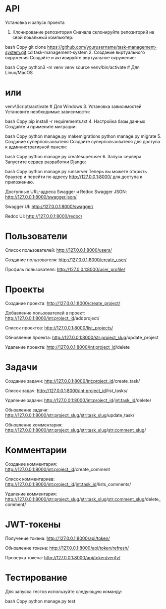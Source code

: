 # API
Установка и запуск проекта
1. Клонирование репозитория
Сначала склонируйте репозиторий на свой локальный компьютер:

bash
Copy
git clone https://github.com/yourusername/task-management-system.git
cd task-management-system
2. Создание виртуального окружения
Создайте и активируйте виртуальное окружение:

bash
Copy
python3 -m venv venv
source venv/bin/activate  # Для Linux/MacOS
# или
venv\Scripts\activate  # Для Windows
3. Установка зависимостей
Установите необходимые зависимости:

bash
Copy
pip install -r requirements.txt
4. Настройка базы данных
Создайте и примените миграции:

bash
Copy
python manage.py makemigrations
python manage.py migrate
5. Создание суперпользователя
Создайте суперпользователя для доступа к административной панели:

bash
Copy
python manage.py createsuperuser
6. Запуск сервера
Запустите сервер разработки Django:

bash
Copy
python manage.py runserver
Теперь вы можете открыть браузер и перейти по адресу http://127.0.0.1:8000/ для доступа к приложению.

Доступные URL-адреса
Swagger и Redoc
Swagger JSON: http://127.0.0.1:8000/swagger.json/

Swagger UI: http://127.0.0.1:8000/swagger/

Redoc UI: http://127.0.0.1:8000/redoc/

# Пользователи
Список пользователей: http://127.0.0.1:8000/users/

Создание пользователя: http://127.0.0.1:8000/create_user/

Профиль пользователя: http://127.0.0.1:8000/user_profile/

# Проекты
Создание проекта: http://127.0.0.1:8000/create_project/

Добавление пользователей в проект: http://127.0.0.1:8000/<int:project_id>/addproject/

Список проектов: http://127.0.0.1:8000/list_projects/

Обновление проекта: http://127.0.0.1:8000/<str:project_slug>/update_project

Удаление проекта: http://127.0.0.1:8000/<int:project_id>/delete

# Задачи
Создание задачи: http://127.0.0.1:8000/<int:project_id>/create_task/

Список задач: http://127.0.0.1:8000/<int:project_id>/list_tasks/

Удаление задачи: http://127.0.0.1:8000/<int:project_id>/<int:task_id>/delete/

Обновление задачи: http://127.0.0.1:8000/<str:project_slug>/<str:task_slug>/update_task/

Обновление комментария: http://127.0.0.1:8000/<str:project_slug>/<str:task_slug>/<str:comment_slug>/

# Комментарии
Создание комментария: http://127.0.0.1:8000/<int:project_id>/create_comment

Список комментариев: http://127.0.0.1:8000/<int:project_id>/<int:task_id>/lists_comments/

Удаление комментария: http://127.0.0.1:8000/<str:project_slug>/<str:task_slug>/<str:comment_slug>/delete_comment/

# JWT-токены
Получение токена: http://127.0.0.1:8000/api/token/

Обновление токена: http://127.0.0.1:8000/api/token/refresh/

Проверка токена: http://127.0.0.1:8000/api/token/verify/

# Тестирование
Для запуска тестов используйте следующую команду:

bash
Copy
python manage.py test
